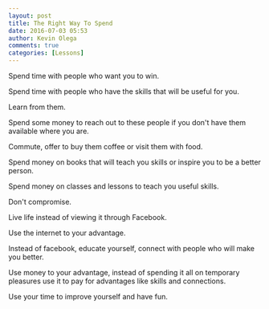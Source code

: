```yaml
---
layout: post
title: The Right Way To Spend
date: 2016-07-03 05:53
author: Kevin Olega
comments: true
categories: [Lessons]
---
```

Spend time with people who want you to win.

Spend time with people who have the skills that will be useful for you. 

Learn from them.

Spend some money to reach out to these people if you don't have them available where you are.

Commute, offer to buy them coffee or visit them with food.

Spend money on books that will teach you skills or inspire you to be a better person.

Spend money on classes and lessons to teach you useful skills.

Don't compromise. 

Live life instead of viewing it through Facebook.

Use the internet to your advantage. 

Instead of facebook, educate yourself, connect with people who will make you better.

Use money to your advantage, instead of spending it all on temporary pleasures use it to pay for advantages like skills and connections.

Use your time to improve yourself and have fun.
